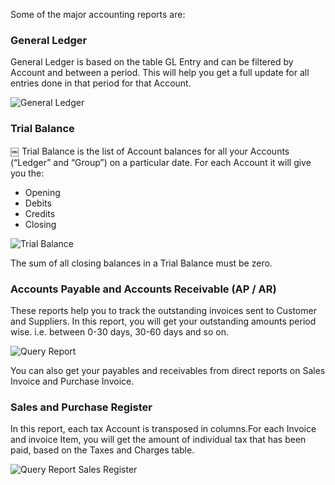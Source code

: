 Some of the major accounting reports are:

### General Ledger

General Ledger is based on the table GL Entry and can be filtered by Account
and between a period. This will help you get a full update for all entries
done in that period for that Account.

![General Ledger](files/general-ledger.png)

### Trial Balance

￼ Trial Balance is the list of Account balances for all your Accounts
(“Ledger” and “Group”) on a particular date. For each Account it will give you
the:

  * Opening
  * Debits
  * Credits
  * Closing

![Trial Balance](files/trial-balance.png)

The sum of all closing balances in a Trial Balance must be zero.

### Accounts Payable and Accounts Receivable (AP / AR)

These reports help you to track the outstanding invoices sent to Customer and
Suppliers. In this report, you will get your outstanding amounts period wise.
i.e. between 0-30 days, 30-60 days and so on.

![Query Report](files/query-report-accounts-payable.png)

You can also get your payables and receivables from direct reports on Sales
Invoice and Purchase Invoice.

### Sales and Purchase Register

In this report, each tax Account is transposed in columns.For each Invoice and
invoice Item, you will get the amount of individual tax that has been paid,
based on the Taxes and Charges table.

![Query Report Sales Register](files/query-report-sales-register.png)

